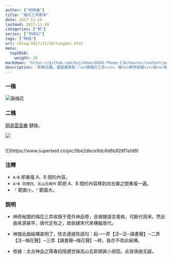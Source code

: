 ```yaml
---
author: ["柯棋瀚"]
title: "梅花三弄刪宋"
date: 2017-11-19
lastmod: 2017-11-19
categories: ["琴"]
series: ["㢧耕記"]
tags: ["琴譜"]
url: /blog/2017/11/19/tangmei.html
menu:
  top2018:
    weight: 10
markdown: 'https://github.com/kujihhoe/HUGO-Theme-CJK/master/content/post/2017-11-19-tangmei.md'
description: '新鮮出爐，還冒著熱氣：<v>唐梅花三弄</v>，據<v>神奇秘譜</v>版<v>梅花三弄</v>改編。'
---
```


### 一稿

![唐梅花](https://www.superbed.cn/pic/5be2dbb99dc6d6b928f1a1d7)

### 二稿

[网易雲音樂](https://music.163.com/#/song?id=549484767) 鏈接。

![](https://www.superbed.cn/pic/5be2dbc59dc6d6b928f1a1d8)

<br>
![](https://www.superbed.cn/pic/5be2dbce9dc6d6b928f1a1d9)


### 注釋

- `A─B` 即重複 A、B 間的內容。
- `A─B 同理四、五山日再作` 即把 A、B 間的內容移到四五徽之間重複一遍。
- `「` 範圍小，`『` 範圍大。

### 說明

- <v>神奇秘譜</v>的<v>梅花三弄</v>收錄于<v>霞外神品</v>卷，且根據語言風格，可斷代爲宋。然此曲來源甚早，唐代定有之，故依據宋代來構擬唐代。
- <v>神譜</v>此曲結構甚明了，除去連接性語句：起─一弄【泛─泛─讀書聲】─二弄【泛─梅花聲】─三弄【讀書聲─梅花聲】─終。我亦不改此結構。
- 依據：<v>太古神品</v>之<v>陽春</v><v>招隱</v><v>遯世操</v><v>高山</v><v>玄默</v><v>頤眞</v><v>小胡笳</v>。此皆唐曲无疑。

  ​
